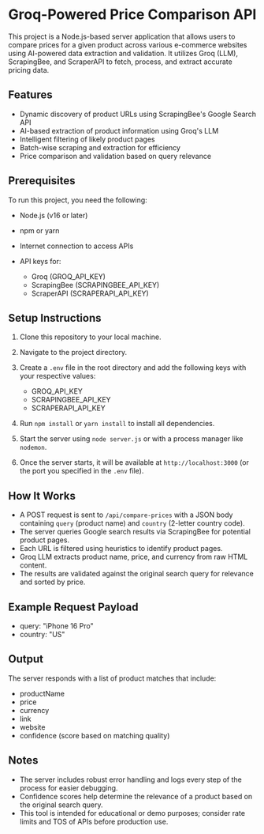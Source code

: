 # Groq-Powered Price Comparison API

This project is a Node.js-based server application that allows users to compare prices for a given product across various e-commerce websites using AI-powered data extraction and validation. It utilizes Groq (LLM), ScrapingBee, and ScraperAPI to fetch, process, and extract accurate pricing data.

## Features

* Dynamic discovery of product URLs using ScrapingBee's Google Search API
* AI-based extraction of product information using Groq's LLM
* Intelligent filtering of likely product pages
* Batch-wise scraping and extraction for efficiency
* Price comparison and validation based on query relevance

## Prerequisites

To run this project, you need the following:

* Node.js (v16 or later)
* npm or yarn
* Internet connection to access APIs
* API keys for:

  * Groq (GROQ\_API\_KEY)
  * ScrapingBee (SCRAPINGBEE\_API\_KEY)
  * ScraperAPI (SCRAPERAPI\_API\_KEY)

## Setup Instructions

1. Clone this repository to your local machine.

2. Navigate to the project directory.

3. Create a `.env` file in the root directory and add the following keys with your respective values:

   * GROQ\_API\_KEY
   * SCRAPINGBEE\_API\_KEY
   * SCRAPERAPI\_API\_KEY

4. Run `npm install` or `yarn install` to install all dependencies.

5. Start the server using `node server.js` or with a process manager like `nodemon`.

6. Once the server starts, it will be available at `http://localhost:3000` (or the port you specified in the `.env` file).

## How It Works

* A POST request is sent to `/api/compare-prices` with a JSON body containing `query` (product name) and `country` (2-letter country code).
* The server queries Google search results via ScrapingBee for potential product pages.
* Each URL is filtered using heuristics to identify product pages.
* Groq LLM extracts product name, price, and currency from raw HTML content.
* The results are validated against the original search query for relevance and sorted by price.

## Example Request Payload

* query: "iPhone 16 Pro"
* country: "US"

## Output

The server responds with a list of product matches that include:

* productName
* price
* currency
* link
* website
* confidence (score based on matching quality)

## Notes

* The server includes robust error handling and logs every step of the process for easier debugging.
* Confidence scores help determine the relevance of a product based on the original search query.
* This tool is intended for educational or demo purposes; consider rate limits and TOS of APIs before production use.
